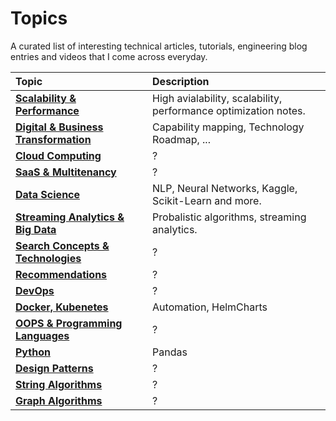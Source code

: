 # Topics

A curated list of interesting technical articles, tutorials, engineering blog entries and videos that I come across everyday.

| Topic | Description |
|:---|:---|
|**[Scalability & Performance](scalability.md)** | High avialability, scalability, performance optimization notes.|
|**[Digital & Business Transformation](digital-transformation.md)** | Capability mapping, Technology Roadmap, ...|
|**[Cloud Computing](cloud.md)** | ?|
|**[SaaS & Multitenancy](saas.md)** |?|
|**[Data Science](data-science.md)** | NLP, Neural Networks, Kaggle, Scikit-Learn and more. |
|**[Streaming Analytics & Big Data](streaming-analytics-big-data.md)**|Probalistic algorithms, streaming analytics. |
|**[Search Concepts & Technologies](search.md)** | ? |
|**[Recommendations](recommendations.md)** | ? |
|**[DevOps](devops.md)** | ? |
|**[Docker, Kubenetes](docker-kubernetes.md)** | Automation, HelmCharts |
|**[OOPS & Programming Languages](oops-programing-paradigms.md)** | ? |
|**[Python](python.md)** | Pandas |
|**[Design Patterns](design-patterns.md)** | ? |
|**[String Algorithms](string-algorithms.md)**| ? |
|**[Graph Algorithms](graph-algorithms.md)** | ? |
